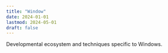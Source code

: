 ```yaml
---
title: "Window"
date: 2024-01-01
lastmod: 2024-05-01
draft: false
---
```


Developmental ecosystem and techniques specific to Windows.